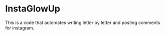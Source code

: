 # InstaGlowUp
 This is a code that automates writing letter by letter and posting comments for instagram.
